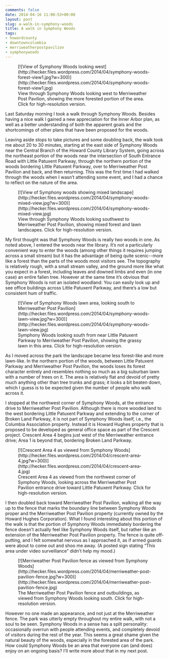```yaml
---
comments: false
date: 2014-04-16 11:00:53+00:00
layout: post
slug: a-walk-in-symphony-woods
title: A walk in Symphony Woods
tags:
- howardcounty
- downtowncolumbia
- merriweatherpostpavilion
- symphonywoods
---
```


<figure markdown="1">
[![View of Symphony Woods looking west](http://hecker.files.wordpress.com/2014/04/symphony-woods-forest-view1.jpg?w=300)](http://hecker.files.wordpress.com/2014/04/symphony-woods-forest-view1.jpg)
<figcaption>View through Symphony Woods looking west to Merriweather Post Pavilion, showing the more forested portion of the area. Click for high-resolution version.</figcaption>
</figure>

Last Saturday morning I took a walk through Symphony Woods. Besides having a nice walk I gained a new appreciation for the Inner Arbor plan, as well as a better understanding of both the apparent goals and the shortcomings of other plans that have been proposed for the woods.

Leaving aside stops to take pictures and some doubling back, the walk took me about 20 to 30 minutes, starting at the east side of Symphony Woods near the Central Branch of the Howard County Library System, going across the northeast portion of the woods near the intersection of South Entrance Road with Little Patuxent Parkway, through the northern portion of the woods bordering Little Patuxent Parkway, over to Merriweather Post Pavilion and back, and then returning. This was the first time I had walked through the woods when I wasn’t attending some event, and I had a chance to reflect on the nature of the area.
<figure markdown="1">
[![View of Symphony woods showing mixed landscape](http://hecker.files.wordpress.com/2014/04/symphony-woods-mixed-view.jpg?w=300)](http://hecker.files.wordpress.com/2014/04/symphony-woods-mixed-view.jpg)
<figcaption>View through Symphony Woods looking southwest to Merriweather Post Pavilion, showing mixed forest and lawn landscapes. Click for high-resolution version.</figcaption>
</figure>


My first thought was that Symphony Woods is really two woods in one. As noted above, I entered the woods near the library. It’s not a particularly convenient way to enter the woods (among other things it requires jumping across a small stream) but it has the advantage of being quite scenic--more like a forest than the parts of the woods most visitors see. The topography is relatively rough, with a small stream valley, and the ground more like what you expect in a forest, including leaves and downed limbs and even (in one case) an entire fallen tree. However at the same time it’s obvious that Symphony Woods is not an isolated woodland: You can easily look up and see office buildings across Little Patuxent Parkway, and there’s a low but consistent hum of traffic. 
<figure markdown="1">
[![View of Symphony Woods lawn area, looking south to Merriweather Post Pavilion](http://hecker.files.wordpress.com/2014/04/symphony-woods-lawn-view.jpg?w=300)](http://hecker.files.wordpress.com/2014/04/symphony-woods-lawn-view.jpg)
<figcaption>Symphony Woods looking south from near Little Patuxent Parkway to Merriweather Post Pavilion, showing the grassy lawn in this area. Click for high-resolution version.</figcaption>
</figure>


As I moved across the park the landscape became less forest-like and more lawn-like. In the northern portion of the woods, between Little Patuxent Parkway and Merriweather Post Pavilion, the woods loses its forest character entirely and resembles nothing so much as a big suburban lawn with a number of trees on it. The area is relatively flat and devoid of pretty much anything other than tree trunks and grass; it looks a bit beaten down, which I guess is to be expected given the number of people who walk across it.

I stopped at the northwest corner of Symphony Woods, at the entrance drive to Merriweather Post Pavilion. Although there is more wooded land to the west bordering Little Patuxent Parkway and extending to the corner of Broken Land Parkway, it is not part of Symphony Woods itself, i.e., the Columbia Association property. Instead it is Howard Hughes property that is proposed to be developed as general office space as part of the Crescent project. Crescent Area 4 begins just west of the Merriweather entrance drive; Area 1 is beyond that, bordering Broken Land Parkway.
<figure markdown="1">
[![Crescent Area 4 as viewed from Symphony Woods](http://hecker.files.wordpress.com/2014/04/crescent-area-4.jpg?w=300)](http://hecker.files.wordpress.com/2014/04/crescent-area-4.jpg)
<figcaption>Crescent Area 4 as viewed from the northwest corner of Symphony Woods, looking across the Merriweather Post Pavilion entrance drive toward Little Patuxent Parkway. Click for high-resolution version.</figcaption>
</figure>


I then doubled back toward Merriweather Post Pavilion, walking all the way up to the fence that marks the boundary line between Symphony Woods proper and the Merriweather Post Pavilion property (currently owned by the Howard Hughes Corporation). What I found interesting about this portion of the walk is that the portion of Symphony Woods immediately bordering the fence doesn’t actually feel like Symphony Woods itself, but rather like an extension of the Merriweather Post Pavilion property. The fence is quite off-putting, and I felt somewhat nervous as I approached it, as if armed guards were about to come out and shoo me away. (A posted sign stating “This area under video surveillance” didn’t help my mood.)
<figure markdown="1">
[![Merriweather Post Pavilion fence as viewed from Symphony Woods](http://hecker.files.wordpress.com/2014/04/merriweather-post-pavilion-fence.jpg?w=300)](http://hecker.files.wordpress.com/2014/04/merriweather-post-pavilion-fence.jpg)
<figcaption>The Merriweather Post Pavilion fence and outbuildings, as viewed from Symphony Woods looking south. Click for high-resolution version.</figcaption>
</figure>


However no one made an appearance, and not just at the Merriweather fence. The park was utterly empty throughout my entire walk, with not a soul to be seen. Symphony Woods in a sense has a split personality: occasionally overrun with people attending events, and completely devoid of visitors during the rest of the year. This seems a great shame given the natural beauty of the woods, especially in the forested area of the park. How could Symphony Woods be an area that everyone can (and does) enjoy on an ongoing basis? I’ll write more about that in my next post.
